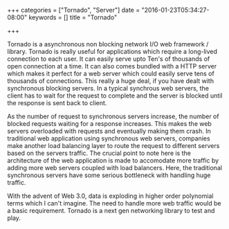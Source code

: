 +++
categories = ["Tornado", "Server"]
date = "2016-01-23T05:34:27-08:00"
keywords = []
title = "Tornado"

+++

Tornado is a asynchronous non blocking network I/O web framework / library. Tornado is really useful for applications which require a long-lived connection to each user.
It can easily serve upto Ten's of thousands of open connection at a time. It can also comes bundled with a HTTP server which makes it perfect for a web server which could 
easily serve tens of thousands of connections. This really a huge deal, if you have dealt with synchronous blocking servers. In a typical synchrous web servers, the 
client has to wait for the request to complete and the server is blocked until the response is sent back to client. 

As the number of request to synchronous servers increase, the number of blocked requests waiting for a response increases. This makes the web servers 
overloaded with requests and eventually making them crash. In traditional web application using synchronous web servers, companies make another 
load balancing layer to route the request to different servers based on the servers traffic. The crucial point to note here is the architecture of the 
web application is made to accomodate more traffic by adding more web servers coupled with load balancers. Here, the traditional synchronous servers have some serious 
bottleneck with handling huge traffic.

With the advent of Web 3.0, data is exploding in higher order polynomial terms which I can't imagine. The need to handle more web traffic would be a basic requirement.
Tornado is a next gen networking library to test and play. 
 
